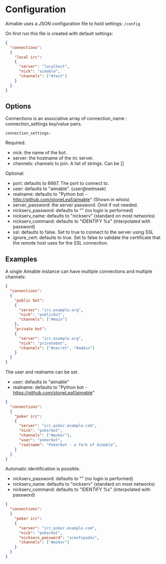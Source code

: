 # Configuration #


Aimable uses a JSON configuration file to hold settings: `/config`

On first run this file is created with default settings:

```json
{
  "connections":
  {
    "local irc":
    {
      "server": "localhost",
      "nick": "aimable",
      "channels": ["#test"]
    }
  }
}
```


## Options ##

Connections is an associative array of connection_name : connection_settings
key/value pairs.

`connection_settings:`

Required:

* nick: the name of the bot.
* server: the hostname of the irc server.
* channels: channels to join. A list of strings. Can be []

Optional:

* port: defaults to 6667. The port to connect to.
* user: defaults to "aimable". (user@netmask)
* realname: defaults to "Python bot - http://github.com/stoneLeaf/aimable"
  (Shown in whois)
* server_password: the server password. Omit if not needed.
* nickserv_password: defaults to "" (no login is performed)
* nickserv_name: defaults to "nickserv" (standard on most networks)
* nickserv_command: defaults to "IDENTIFY %s" (interpolated with password)
* ssl: defaults to false. Set to true to connect to the server using SSL
* ignore_cert: defaults to true. Set to false to validate the certificate
  that the remote host uses for the SSL connection.


## Examples ##

A single Aimable instance can have multiple connections and multiple channels:

```json
{
  "connections":
  {
    "public bot":
    {
      "server": "irc.example.org",
      "nick": "publicbot",
      "channels": ["#main"]
    },
    "private bot":
    {
      "server": "irc.example.org",
      "nick": "privatebot",
      "channels": ["#secret", "#admin"]
    }
  }
}
```

The user and realname can be set.

* user: defaults to "aimable"
* realname: defaults to "Python bot - https://github.com/stoneLeaf/aimable"

```json
{
  "connections":
  {
    "poker irc":
    {
      "server": "irc.poker.example.com",
      "nick": "pokerbot",
      "channels": ["#poker"],
      "user": "pokerbot",
      "realname": "Pokerbot - a fork of Aimable",
    }
  }
}
```

Automatic identification is possible.

* nickserv_password: defaults to "" (no login is performed)
* nickserv_name: defaults to "nickserv" (standard on most networks)
* nickserv_command: defaults to "IDENTIFY %s" (interpolated with password)

```json
{
  "connections":
  {
    "poker irc":
    {
      "server": "irc.poker.example.com",
      "nick": "pokerbot",
      "nickserv_password": "aceofspades",
      "channels": ["#poker"]
    }
  }
}
```
